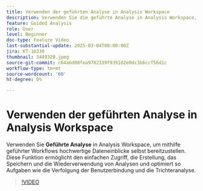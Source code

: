 ```yaml
---
title: Verwenden der geführten Analyse in Analysis Workspace
description: Verwenden Sie die geführte Analyse in Analysis Workspace, um mithilfe geführter Workflows hochwertige Dateneinblicke selbst bereitzustellen.
feature: Guided Analysis
role: User
level: Beginner
doc-type: Feature Video
last-substantial-update: 2025-03-04T00:00:00Z
jira: KT-16330
thumbnail: 3449320.jpeg
source-git-commit: c64a6d08fea9782339f939102e0dc3b6ccf56d1c
workflow-type: tm+mt
source-wordcount: '60'
ht-degree: 0%

---
```


# Verwenden der geführten Analyse in Analysis Workspace

Verwenden Sie **Geführte Analyse** in Analysis Workspace, um mithilfe geführter Workflows hochwertige Dateneinblicke selbst bereitzustellen. Diese Funktion ermöglicht den einfachen Zugriff, die Erstellung, das Speichern und die Wiederverwendung von Analysen und optimiert so Aufgaben wie die Verfolgung der Benutzerbindung und die Trichteranalyse.

>[!VIDEO](https://video.tv.adobe.com/v/3449320/?learn=on)
